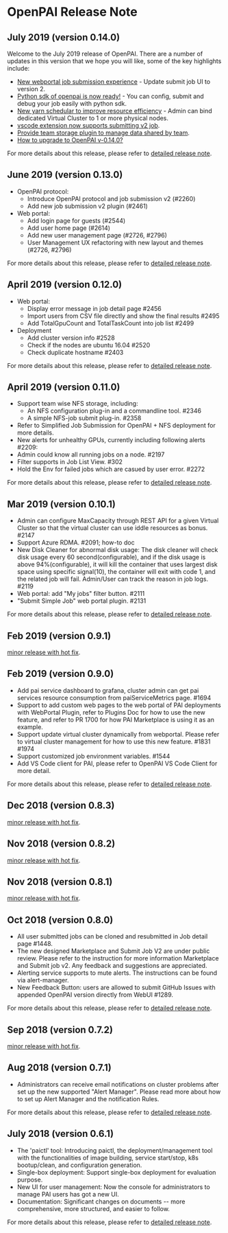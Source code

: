 # OpenPAI Release Note

## July 2019 (version 0.14.0)

Welcome to the July 2019 release of OpenPAI. There are a number of updates in this version that we hope you will like, some of the key highlights include:

- [New webportal job submission experience](TODO:link) - Update submit job UI to version 2.
- [Python sdk of openpai is now ready!](../contrib/python-sdk/README.md) - You can config, submit and debug your job easily with python sdk.
- [New yarn schedular to improve resource efficiency](./tools/dedicated_vc.md) - Admin can bind dedicated Virtual Cluster to 1 or more physical nodes.
- [vscode extension now supports submitting v2 job](../contrib/pai_vscode/README.md).
- [Provide team storage plugin to manage data shared by team](../contrib/storage_plugin/README.md).
- [How to upgrade to OpenPAI v-0.14.0?](TODO:link)

For more details about this release, please refer to [detailed release note](TODO:link).

## June 2019 (version 0.13.0)

- OpenPAI protocol:
  - Introduce OpenPAI protocol and job submission v2 (#2260)
  - Add new job submission v2 plugin (#2461)
- Web portal:
  - Add login page for guests (#2544)
  - Add user home page (#2614)
  - Add new user management page (#2726, #2796)
  - User Management UX refactoring with new layout and themes (#2726, #2796)

For more details about this release, please refer to [detailed release note](https://github.com/microsoft/pai/blob/v0.13.0/RELEASE_NOTE.md).

## April 2019 (version 0.12.0)

- Web portal:
  - Display error message in job detail page #2456
  - Import users from CSV file directly and show the final results #2495
  - Add TotalGpuCount and TotalTaskCount into job list #2499
- Deployment
  - Add cluster version info #2528
  - Check if the nodes are ubuntu 16.04 #2520
  - Check duplicate hostname #2403

For more details about this release, please refer to [detailed release note](https://github.com/microsoft/pai/blob/v0.12.0/RELEASE_NOTE.md).

## April 2019 (version 0.11.0)

- Support team wise NFS storage, including:
  - An NFS configuration plug-in and a commandline tool. #2346
  - A simple NFS-job submit plug-in. #2358
- Refer to Simplified Job Submission for OpenPAI + NFS deployment for more details.
- New alerts for unhealthy GPUs, currently including following alerts #2209:
- Admin could know all running jobs on a node. #2197
- Filter supports in Job List View. #302
- Hold the Env for failed jobs which are casued by user error. #2272

For more details about this release, please refer to [detailed release note](https://github.com/microsoft/pai/blob/v0.11.0/RELEASE_NOTES.md).

## Mar 2019 (version 0.10.1)

- Admin can configure MaxCapacity through REST API for a given Virtual Cluster so that the virtual cluster can use iddle resources as bonus. #2147
- Support Azure RDMA. #2091; how-to doc
- New Disk Cleaner for abnormal disk usage: The disk cleaner will check disk usage every 60 second(configurable), and if the disk usage is above 94%(configurable), it will kill the container that uses largest disk space using specific signal(10), the container will exit with code 1, and the related job will fail. Admin/User can track the reason in job logs. #2119
- Web portal: add "My jobs" filter button. #2111
- "Submit Simple Job" web portal plugin. #2131

For more details about this release, please refer to [detailed release note](https://github.com/microsoft/pai/blob/v0.10.1/RELEASE_NOTES.md).

## Feb 2019 (version 0.9.1)

[minor release with hot fix](https://github.com/microsoft/pai/blob/v0.9.1/release-notes.md).

## Feb 2019 (version 0.9.0)

- Add pai service dashboard to grafana, cluster admin can get pai services resource consumption from paiServiceMetrics page. #1694
- Support to add custom web pages to the web portal of PAI deployments with WebPortal Plugin, refer to Plugins Doc for how to use the new feature, and refer to PR 1700 for how PAI Marketplace is using it as an example.
- Support update virtual cluster dynamically from webportal. Please refer to virtual cluster management for how to use this new feature. #1831 #1974
- Support customized job environment variables. #1544
- Add VS Code client for PAI, please refer to OpenPAI VS Code Client for more detail.

For more details about this release, please refer to [detailed release note](https://github.com/microsoft/pai/blob/v0.9.0/release-notes.md).

## Dec 2018 (version 0.8.3)

[minor release with hot fix](https://github.com/microsoft/pai/blob/v0.8.3/release-notes.md).

## Nov 2018 (version 0.8.2)

[minor release with hot fix](https://github.com/microsoft/pai/blob/v0.8.2/release-notes.md).

## Nov 2018 (version 0.8.1)

[minor release with hot fix](https://github.com/microsoft/pai/blob/v0.8.1/release-notes.md).

## Oct 2018 (version 0.8.0)

- All user submitted jobs can be cloned and resubmitted in Job detail page #1448.
- The new designed Marketplace and Submit Job V2 are under public review. Please refer to the instruction for more information Marketplace and Submit job v2. Any feedback and suggestions are appreciated.
- Alerting service supports to mute alerts. The instructions can be found via alert-manager.
- New Feedback Button: users are allowed to submit GitHub Issues with appended OpenPAI version directly from WebUI #1289.

For more details about this release, please refer to [detailed release note](https://github.com/microsoft/pai/blob/v0.8.0/release-notes.md).

## Sep 2018 (version 0.7.2)

[minor release with hot fix](https://github.com/microsoft/pai/blob/v0.7.2/release-notes.md).

## Aug 2018 (version 0.7.1)

- Administrators can receive email notifications on cluster problems after set up the new supported "Alert Manager". Please read more about how to set up Alert Manager and the notification Rules.

For more details about this release, please refer to [detailed release note](https://github.com/microsoft/pai/blob/v0.7.1/release-notes.md).

## July 2018 (version 0.6.1)

- The 'paictl' tool: Introducing paictl, the deployment/management tool with the functionalities of image building, service start/stop, k8s bootup/clean, and configuration generation.
- Single-box deployment: Support single-box deployment for evaluation purpose.
- New UI for user management: Now the console for administrators to manage PAI users has got a new UI.
- Documentation: Significant changes on documents -- more comprehensive, more structured, and easier to follow.

For more details about this release, please refer to [detailed release note](https://github.com/microsoft/pai/blob/v0.6.1/release-notes.txt).
